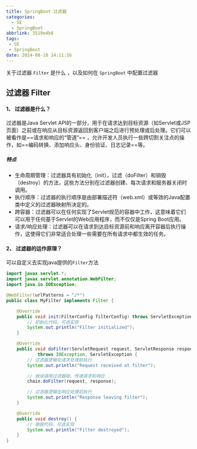 ```yaml
---
title: SpringBoot 过滤器
categories:
  - SE
  - SpringBoot
abbrlink: 3519e4b8
tags:
 - SE
 - SpringBoot
date: 2024-08-10 14:11:16
---
```


关于过滤器 `Filter` 是什么 ，以及如何在 `SpringBoot` 中配置过滤器

<!--more-->

## 过滤器 Filter

#### 1、 过滤器是什么？

过滤器是Java Servlet API的一部分，用于在请求达到目标资源（如Servlet或JSP页面）之前或在响应从目标资源返回到客户端之后进行预处理或后处理。它们可以被看作是==请求和响应的“管道”== ，允许开发人员执行一些跨切割关注点的操作，如==编码转换、添加响应头、身份验证、日志记录==等。

##### 特点

- 生命周期管理：过滤器具有初始化（init），过滤（doFilter）和销毁（destroy）的方法，这些方法分别在过滤器创建、每次请求和服务器关闭时调用。
- 执行顺序：过滤器的执行顺序是由部署描述符（web.xml）或等效的Java配置类中定义的过滤器映射所决定的。
- 跨容器：过滤器可以在任何实现了Servlet规范的容器中工作，这意味着它们可以用于任何基于Servlet的Web应用程序，而不仅仅是Spring Boot应用。
- 请求/响应处理：过滤器可以在请求到达目标资源前和响应离开容器后执行操作，这使得它们非常适合处理一些需要在所有请求中都生效的任务。

#### 2、 过滤器的运作原理？

可以自定义去实现java提供的`Filter`方法

```java
import javax.servlet.*;
import javax.servlet.annotation.WebFilter;
import java.io.IOException;

@WebFilter(urlPatterns = "/*")
public class MyFilter implements Filter {

    @Override
    public void init(FilterConfig filterConfig) throws ServletException {
        // 初始化代码，可选实现
        System.out.println("Filter initialized");
    }

    @Override
    public void doFilter(ServletRequest request, ServletResponse response, FilterChain chain)
            throws IOException, ServletException {
        // 过滤器逻辑在请求处理前执行
        System.out.println("Request received at filter");

        // 继续调用过滤器链，传递请求和响应
        chain.doFilter(request, response);

        // 过滤器逻辑在响应处理后执行
        System.out.println("Response leaving filter");
    }

    @Override
    public void destroy() {
        // 销毁代码，可选实现
        System.out.println("Filter destroyed");
    }
}

```

